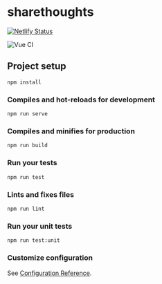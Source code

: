 # sharethoughts

[![Netlify Status](https://api.netlify.com/api/v1/badges/20eccbc9-15ba-4634-9a76-56eaead19b5a/deploy-status)](https://app.netlify.com/sites/sharethoughts/deploys)

![Vue CI](https://github.com/ikram-shah/share-thoughts/workflows/Node.js%20CI/badge.svg?branch=master)

## Project setup
```
npm install
```

### Compiles and hot-reloads for development
```
npm run serve
```

### Compiles and minifies for production
```
npm run build
```

### Run your tests
```
npm run test
```

### Lints and fixes files
```
npm run lint
```

### Run your unit tests
```
npm run test:unit
```

### Customize configuration
See [Configuration Reference](https://cli.vuejs.org/config/).
